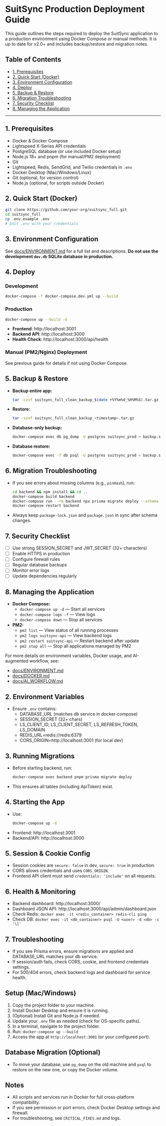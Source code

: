 # SuitSync Production Deployment Guide

This guide outlines the steps required to deploy the SuitSync application to a production environment using Docker Compose or manual methods. It is up to date for v2.0+ and includes backup/restore and migration notes.

## Table of Contents
- [1. Prerequisites](#1-prerequisites)
- [2. Quick Start (Docker)](#2-quick-start-docker)
- [3. Environment Configuration](#3-environment-configuration)
- [4. Deploy](#4-deploy)
- [5. Backup & Restore](#5-backup--restore)
- [6. Migration Troubleshooting](#6-migration-troubleshooting)
- [7. Security Checklist](#7-security-checklist)
- [8. Managing the Application](#8-managing-the-application)

---

## 1. Prerequisites
- Docker & Docker Compose
- Lightspeed X-Series API credentials
- PostgreSQL database (or use included Docker setup)
- Node.js 18+ and pnpm (for manual/PM2 deployment)
- Git
- Lightspeed, Redis, SendGrid, and Twilio credentials in `.env`
- Docker Desktop (Mac/Windows/Linux)
- Git (optional, for version control)
- Node.js (optional, for scripts outside Docker)

## 2. Quick Start (Docker)

```sh
git clone https://github.com/your-org/suitsync_full.git
cd suitsync_full
cp .env.example .env
# Edit .env with your credentials
```

## 3. Environment Configuration
See [docs/ENVIRONMENT.md](docs/ENVIRONMENT.md) for a full list and descriptions. **Do not use the development `dev.db` SQLite database in production.**

## 4. Deploy

### Development
```sh
docker-compose -f docker-compose.dev.yml up --build
```

### Production
```sh
docker-compose up --build -d
```
- **Frontend**: http://localhost:3001
- **Backend API**: http://localhost:3000
- **Health Check**: http://localhost:3000/api/health

### Manual (PM2/Nginx) Deployment
See previous guide for details if not using Docker Compose.

## 5. Backup & Restore
- **Backup entire app:**
  ```sh
  tar -czvf suitsync_full_clean_backup_$(date +%Y%m%d_%H%M%S).tar.gz .
  ```
- **Restore:**
  ```sh
  tar -xzvf suitsync_full_clean_backup_<timestamp>.tar.gz
  ```
- **Database-only backup:**
  ```sh
  docker-compose exec db pg_dump -U postgres suitsync_prod > backup.sql
  ```
- **Database restore:**
  ```sh
  docker-compose exec -T db psql -U postgres suitsync_prod < backup.sql
  ```

## 6. Migration Troubleshooting
- If you see errors about missing columns (e.g., `pinHash`), run:
  ```sh
  cd backend && npm install && cd ..
  docker-compose build backend
  docker-compose run --rm backend npx prisma migrate deploy --schema prisma/schema.prisma
  docker-compose restart backend
  ```
- Always keep `package-lock.json` and `package.json` in sync after schema changes.

## 7. Security Checklist
- [ ] Use strong SESSION_SECRET and JWT_SECRET (32+ characters)
- [ ] Enable HTTPS in production
- [ ] Configure firewall rules
- [ ] Regular database backups
- [ ] Monitor error logs
- [ ] Update dependencies regularly

## 8. Managing the Application
- **Docker Compose:**
  - `docker-compose up -d` — Start all services
  - `docker-compose logs -f` — View logs
  - `docker-compose down` — Stop all services
- **PM2:**
  - `pm2 list` — View status of all running processes
  - `pm2 logs suitsync-api` — View backend logs
  - `pm2 restart suitsync-api` — Restart backend after update
  - `pm2 stop all` — Stop all applications managed by PM2

For more details on environment variables, Docker usage, and AI-augmented workflow, see:
- [docs/ENVIRONMENT.md](docs/ENVIRONMENT.md)
- [docs/DOCKER.md](docs/DOCKER.md)
- [docs/AI_WORKFLOW.md](docs/AI_WORKFLOW.md)

## 2. Environment Variables
- Ensure `.env` contains:
  - DATABASE_URL (matches db service in docker-compose)
  - SESSION_SECRET (32+ chars)
  - LS_CLIENT_ID, LS_CLIENT_SECRET, LS_REFRESH_TOKEN, LS_DOMAIN
  - REDIS_URL=redis://redis:6379
  - CORS_ORIGIN=http://localhost:3001 (for local dev)

## 3. Running Migrations
- Before starting backend, run:
  ```sh
  docker-compose exec backend pnpm prisma migrate deploy
  ```
- This ensures all tables (including ApiToken) exist.

## 4. Starting the App
- Use:
  ```sh
  docker-compose up -d
  ```
- Frontend: http://localhost:3001
- Backend/API: http://localhost:3000

## 5. Session & Cookie Config
- Session cookies are `secure: false` in dev, `secure: true` in production.
- CORS allows credentials and uses `CORS_ORIGIN`.
- Frontend API client must send `credentials: 'include'` on all requests.

## 6. Health & Monitoring
- Backend dashboard: http://localhost:3000/
- Dashboard JSON API: http://localhost:3000/api/admin/dashboard.json
- Check Redis: `docker exec -it <redis_container> redis-cli ping`
- Check DB: `docker exec -it <db_container> psql -U <user> -d <db> -c '\l'`

## 7. Troubleshooting
- If you see Prisma errors, ensure migrations are applied and DATABASE_URL matches your db service.
- If session/auth fails, check CORS, cookie, and frontend credentials settings.
- For 500/404 errors, check backend logs and dashboard for service health.

## Setup (Mac/Windows)
1. Copy the project folder to your machine.
2. Install Docker Desktop and ensure it is running.
3. (Optional) Install Git and Node.js if needed.
4. Update your `.env` file as needed (check for OS-specific paths).
5. In a terminal, navigate to the project folder.
6. Run: `docker-compose up --build`
7. Access the app at `http://localhost:3001` (or your configured port).

## Database Migration (Optional)
- To move your database, use `pg_dump` on the old machine and `psql` to restore on the new one, or copy the Docker volume.

## Notes
- All scripts and services run in Docker for full cross-platform compatibility.
- If you see permission or port errors, check Docker Desktop settings and firewall.
- For troubleshooting, see `CRITICAL_FIXES.md` and logs. 